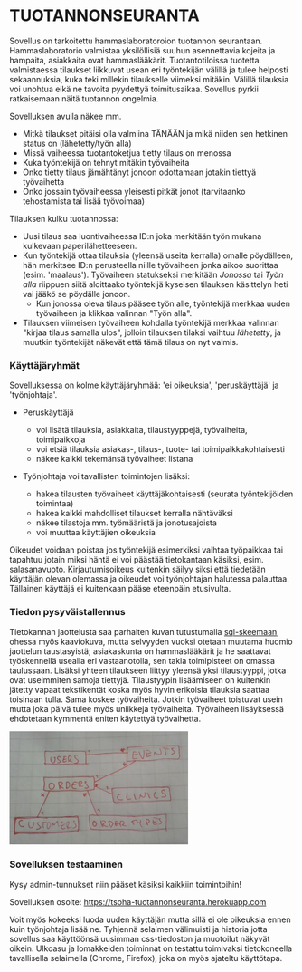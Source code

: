 # TUOTANNONSEURANTA

Sovellus on tarkoitettu hammaslaboratoroion tuotannon seurantaan. Hammaslaboratorio valmistaa yksilöllisiä suuhun asennettavia kojeita ja hampaita, asiakkaita ovat hammaslääkärit. Tuotantotiloissa tuotetta valmistaessa tilaukset liikkuvat usean eri työntekijän välillä ja tulee helposti sekaannuksia, kuka teki millekin tilaukselle viimeksi mitäkin. Välillä tilauksia voi unohtua eikä ne tavoita pyydettyä toimitusaikaa. Sovellus pyrkii ratkaisemaan näitä tuotannon ongelmia.

Sovelluksen avulla näkee mm.
* Mitkä tilaukset pitäisi olla valmiina TÄNÄÄN ja mikä niiden sen hetkinen status on (lähetetty/työn alla)
* Missä vaiheessa tuotantoketjua tietty tilaus on menossa
* Kuka työntekijä on tehnyt mitäkin työvaiheita
* Onko tietty tilaus jämähtänyt jonoon odottamaan jotakin tiettyä työvaihetta
* Onko jossain työvaiheessa yleisesti pitkät jonot (tarvitaanko tehostamista tai lisää työvoimaa)

Tilauksen kulku tuotannossa:
* Uusi tilaus saa luontivaiheessa ID:n joka merkitään työn mukana kulkevaan paperilähetteeseen.
* Kun työntekijä ottaa tilauksia (yleensä useita kerralla) omalle pöydälleen, hän merkitsee ID:n perusteella niille työvaiheen jonka aikoo suorittaa (esim. 'maalaus'). Työvaiheen statukseksi merkitään *Jonossa* tai *Työn alla* riippuen siitä aloittaako työntekijä kyseisen tilauksen käsittelyn heti vai jääkö se pöydälle jonoon.
   * Kun jonossa oleva tilaus pääsee työn alle, työntekijä merkkaa uuden työvaiheen ja klikkaa valinnan "Työn alla".
* Tilauksen viimeisen työvaiheen kohdalla työntekijä merkkaa valinnan "kirjaa tilaus samalla ulos", jolloin tilauksen tilaksi vaihtuu *lähetetty*, ja muutkin työntekijät näkevät että tämä tilaus on nyt valmis.


### Käyttäjäryhmät

Sovelluksessa on kolme käyttäjäryhmää: 'ei oikeuksia', 'peruskäyttäjä' ja 'työnjohtaja'.

* Peruskäyttäjä 
  * voi lisätä tilauksia, asiakkaita, tilaustyyppejä, työvaiheita, toimipaikkoja
  * voi etsiä tilauksia asiakas-, tilaus-, tuote- tai toimipaikkakohtaisesti
  * näkee kaikki tekemänsä työvaiheet listana

* Työnjohtaja voi tavallisten toimintojen lisäksi:
   * hakea tilausten työvaiheet käyttäjäkohtaisesti (seurata työntekijöiden toimintaa)
   * hakea kaikki mahdolliset tilaukset kerralla nähtäväksi
   * näkee tilastoja mm. työmääristä ja jonotusajoista
   * voi muuttaa käyttäjien oikeuksia
 
Oikeudet voidaan poistaa jos työntekijä esimerkiksi vaihtaa työpaikkaa tai tapahtuu jotain miksi häntä ei voi päästää tietokantaan käsiksi, esim. salasanavuoto. Kirjautumisoikeus kuitenkin säilyy siksi että tiedetään käyttäjän olevan olemassa ja oikeudet voi työnjohtajan halutessa palauttaa. Tällainen käyttäjä ei kuitenkaan pääse eteenpäin etusivulta.



### Tiedon pysyväistallennus

Tietokannan jaottelusta saa parhaiten kuvan tutustumalla [sql-skeemaan](schema.sql), ohessa myös kaaviokuva, mutta selvyyden vuoksi otetaan muutama huomio jaottelun taustasyistä; asiakaskunta on hammaslääkärit ja he saattavat työskennellä usealla eri vastaanotolla, sen takia toimipisteet on omassa taulussaan. Lisäksi yhteen tilaukseen liittyy yleensä yksi tilaustyyppi, jotka ovat useimmiten samoja tiettyjä. Tilaustyypin lisäämiseen on kuitenkin jätetty vapaat tekstikentät koska myös hyvin erikoisia tilauksia saattaa toisinaan tulla. Sama koskee työvaiheita. Jotkin työvaiheet toistuvat usein mutta joka päivä tulee myös uniikkeja työvaiheita. Työvaiheen lisäyksessä ehdotetaan kymmentä eniten käytettyä työvaihetta.

<img src="/documentation/tietokantakaavio.jpg" height="200" title="Tietokantakaaavio"> 

### Sovelluksen testaaminen

Kysy admin-tunnukset niin pääset käsiksi kaikkiin toimintoihin! 

Sovelluksen osoite: https://tsoha-tuotannonseuranta.herokuapp.com 

Voit myös kokeeksi luoda uuden käyttäjän mutta sillä ei ole oikeuksia ennen kuin työnjohtaja lisää ne. Tyhjennä selaimen välimuisti ja historia jotta sovellus saa käyttöönsä uusimman css-tiedoston ja muotoilut näkyvät oikein. Ulkoasu ja lomakkeiden toiminnat on testattu toimivaksi tietokoneella tavallisella selaimella (Chrome, Firefox), joka on myös ajateltu käyttötapa. 

